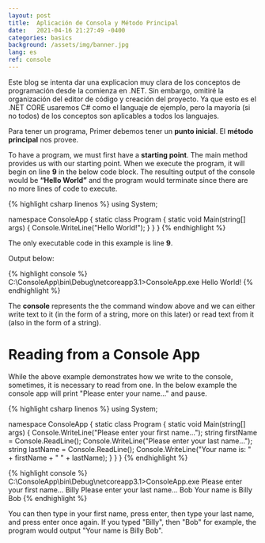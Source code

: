 ```yaml
---
layout: post
title:  Aplicación de Consola y Método Principal
date:   2021-04-16 21:27:49 -0400
categories: basics
background: /assets/img/banner.jpg
lang: es
ref: console
---
```


Este blog se intenta dar una explicacion muy clara de los conceptos de programación desde la comienza en .NET.  Sin embargo, omitiré la organización del editor de código y creación del proyecto.  Ya que esto es el .NET CORE usaremos C# como el languaje de ejemplo, pero la mayoría (si no todos) de los conceptos son aplicables a todos los languajes.


Para tener un programa, Primer debemos tener un **punto inicial**.  El **método principal** nos provee.  

To have a program, we must first have a **starting point**. The main method provides us with our starting point. When we execute the program, it will begin on line **9** in the below code block. The resulting output of the console would be **“Hello World”** and the program would terminate since there are no more lines of code to execute.

{% highlight csharp linenos %}
using System;
 
namespace ConsoleApp
{
    static class Program
    {
        static void Main(string[] args)
        {
            Console.WriteLine("Hello World!");
        }
    }
}
{% endhighlight %}

The only executable code in this example is line **9**.  

Output below:

{% highlight console %}
C:\ConsoleApp\bin\Debug\netcoreapp3.1>ConsoleApp.exe
Hello World!
{% endhighlight %}



The **console** represents the the command window above and we can either write text to it (in the form of a string, more on this later) or read text from it (also in the form of a string).

# Reading from a Console App

While the above example demonstrates how we write to the console, sometimes, it is necessary to read from one.  In the below example the console app will print "Please enter your name..." and pause.

{% highlight csharp linenos %}
using System;

namespace ConsoleApp
{
    static class Program
    {
        static void Main(string[] args)
        {
            Console.WriteLine("Please enter your first name...");
            string firstName = Console.ReadLine();
            Console.WriteLine("Please enter your last name...");
            string lastName = Console.ReadLine();
            Console.WriteLine("Your name is: " + firstName + " " + lastName);
        }
    }
}
{% endhighlight %}

{% highlight console %}
C:\ConsoleApp\bin\Debug\netcoreapp3.1>ConsoleApp.exe
Please enter your first name...
Billy
Please enter your last name...
Bob
Your name is Billy Bob
{% endhighlight %}

You can then type in your first name, press enter, then type your last name, and press enter once again.  If you typed "Billy", then "Bob" for example, the program would output "Your name is Billy Bob".